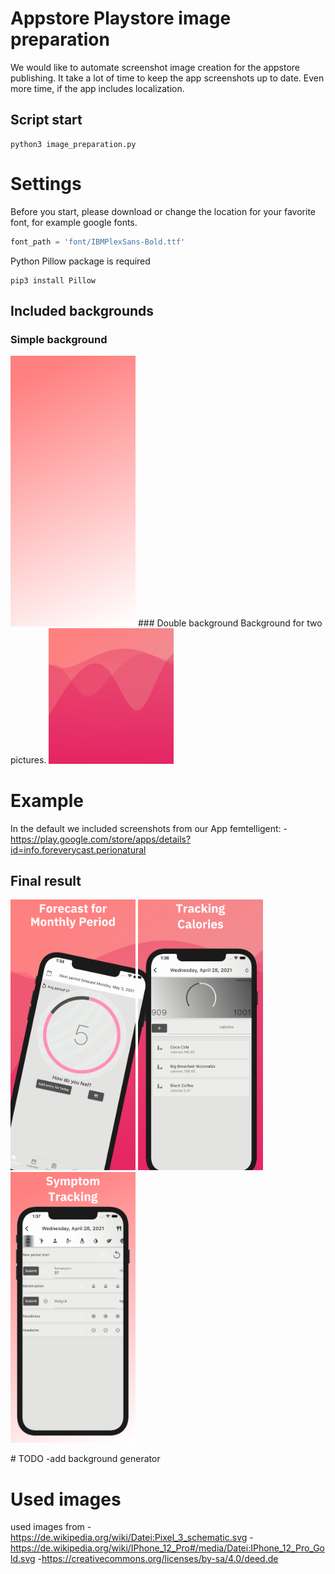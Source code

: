 # Appstore Playstore image preparation
We would like to automate screenshot image creation for the appstore publishing. It take a lot of time to keep the app screenshots up to date. Even more time, if the app includes localization.
## Script start
```shell
python3 image_preparation.py
```

# Settings
Before you start, please download or change the location for your favorite font, for example google fonts.
```python
font_path = 'font/IBMPlexSans-Bold.ttf'
```

Python Pillow package is required
```shell
pip3 install Pillow
```
## Included backgrounds
### Simple background
<img src="iphone_6_5_background.png" width="200"/>
### Double background
Background for two pictures.
<img src="iphone_6_5_double_background.png" width="200"/>

# Example
In the default we included screenshots from our App femtelligent:
-<https://play.google.com/store/apps/details?id=info.foreverycast.perionatural>
## Final result
<p float="left">
  <img src="en/iphone_6_5/1_left_result.png" width="200"/>
  <img src="en/iphone_6_5/2_right_result.png" width="200"/>
  <img src="en/iphone_6_5/3_result.png" width="200"/>
</p>
# TODO 
-add background generator

# Used images
used images from
-<https://de.wikipedia.org/wiki/Datei:Pixel_3_schematic.svg>
-<https://de.wikipedia.org/wiki/IPhone_12_Pro#/media/Datei:IPhone_12_Pro_Gold.svg>
-<https://creativecommons.org/licenses/by-sa/4.0/deed.de>
